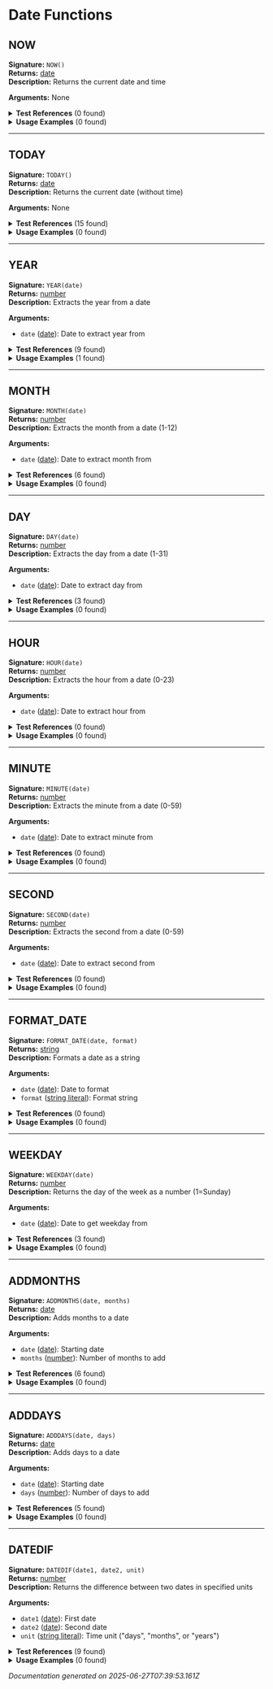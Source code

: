 # Date Functions


## NOW

**Signature:** `NOW()`  
**Returns:** [date](../types.md#date)  
**Description:** Returns the current date and time

**Arguments:** None


<details>
<summary><strong>Test References</strong> (0 found)</summary>

No test references found for this function.
</details>

<details>
<summary><strong>Usage Examples</strong> (0 found)</summary>

No usage examples found for this function.
</details>

---

## TODAY

**Signature:** `TODAY()`  
**Returns:** [date](../types.md#date)  
**Description:** Returns the current date (without time)

**Arguments:** None


<details>
<summary><strong>Test References</strong> (15 found)</summary>

- **core-functions.test.js** (4 references)
  - [Line 12](/tests/core-functions.test.js#L12): `const result = evaluateFormula('TODAY()', testContext);`
  - [Line 30](/tests/core-functions.test.js#L30): `const result = evaluateFormula('today()', testContext);`
  - [Line 41](/tests/core-functions.test.js#L41): `const result = evaluateFormula('STRING(revenue) & " on " & STRING(TODAY())', testContext);`
  - [Line 48](/tests/core-functions.test.js#L48): `() => evaluateFormula('TODAY(5)', testContext),`

- **date-functions.test.js** (7 references)
  - [Line 18](/tests/date-functions.test.js#L18): `const result = evaluateFormula('YEAR(TODAY())', testContext);`
  - [Line 36](/tests/date-functions.test.js#L36): `const result = evaluateFormula('MONTH(TODAY())', testContext);`
  - [Line 60](/tests/date-functions.test.js#L60): `const result = evaluateFormula('WEEKDAY(TODAY())', testContext);`
  - [Line 72](/tests/date-functions.test.js#L72): `const result = evaluateFormula('ADDMONTHS(TODAY(), -3)', testContext);`
  - [Line 84](/tests/date-functions.test.js#L84): `const result = evaluateFormula('ADDDAYS(TODAY(), -7)', testContext);`
  - [Line 96](/tests/date-functions.test.js#L96): `const result = evaluateFormula('DATEDIF(created_date, TODAY(), "months")', testContext);`
  - [Line 102](/tests/date-functions.test.js#L102): `const result = evaluateFormula('DATEDIF(DATE("2020-01-01"), TODAY(), "years")', testContext);`

- **math-functions.test.js** (2 references)
  - [Line 124](/tests/math-functions.test.js#L124): `() => evaluateFormula('MAX(10, TODAY())', testContext),`
  - [Line 234](/tests/math-functions.test.js#L234): `() => evaluateFormula('CEILING(TODAY())', testContext),`

- **text-functions.test.js** (2 references)
  - [Line 209](/tests/text-functions.test.js#L209): `() => evaluateFormula('LEN(TODAY())', testContext),`
  - [Line 281](/tests/text-functions.test.js#L281): `() => evaluateFormula('SUBSTITUTE(revenue, "hello", TODAY())', testContext),`
</details>

<details>
<summary><strong>Usage Examples</strong> (0 found)</summary>

No usage examples found for this function.
</details>

---

## YEAR

**Signature:** `YEAR(date)`  
**Returns:** [number](../types.md#number)  
**Description:** Extracts the year from a date

**Arguments:**
- `date` ([date](../types.md#date)): Date to extract year from


<details>
<summary><strong>Test References</strong> (9 found)</summary>

- **date-functions.test.js** (8 references)
  - [Line 12](/tests/date-functions.test.js#L12): `const result = evaluateFormula('YEAR(created_date)', testContext);`
  - [Line 18](/tests/date-functions.test.js#L18): `const result = evaluateFormula('YEAR(TODAY())', testContext);`
  - [Line 24](/tests/date-functions.test.js#L24): `const result = evaluateFormula('YEAR(DATE("2023-12-25"))', testContext);`
  - [Line 108](/tests/date-functions.test.js#L108): `const result = evaluateFormula('YEAR(created_date) + MONTH(created_date)', testContext);`
  - [Line 114](/tests/date-functions.test.js#L114): `const result = evaluateFormula('STRING(YEAR(created_date)) & "-" & STRING(MONTH(created_date))', testContext);`
  - [Line 129](/tests/date-functions.test.js#L129): `() => evaluateFormula('YEAR()', testContext),`
  - [Line 138](/tests/date-functions.test.js#L138): `() => evaluateFormula('YEAR(revenue)', testContext),`
  - [Line 264](/tests/date-functions.test.js#L264): `() => evaluateFormula('YEAR(MONTH(created_date))', testContext),`

- **if-function.test.js** (1 reference)
  - [Line 84](/tests/if-function.test.js#L84): `const result = evaluateFormula('IF(YEAR(created_date) = 2023, "This year", "Other year")', testContext);`
</details>

<details>
<summary><strong>Usage Examples</strong> (1 found)</summary>

- **examples/table/rep/team_structure.formula** (1 reference)
  - [Line 1](/examples/table/rep/team_structure.formula#L1): `name & " | " & NULLVALUE(manager_id_rel.name, "🏆 MANAGER") & " | Team: " & region & " | Hired: " & STRING(YEAR(hire_date)) & " | " & IF(active, "✅ ACTIVE", "❌ INACTIVE")`
</details>

---

## MONTH

**Signature:** `MONTH(date)`  
**Returns:** [number](../types.md#number)  
**Description:** Extracts the month from a date (1-12)

**Arguments:**
- `date` ([date](../types.md#date)): Date to extract month from


<details>
<summary><strong>Test References</strong> (6 found)</summary>

- **date-functions.test.js** (6 references)
  - [Line 30](/tests/date-functions.test.js#L30): `const result = evaluateFormula('MONTH(updated_date)', testContext);`
  - [Line 36](/tests/date-functions.test.js#L36): `const result = evaluateFormula('MONTH(TODAY())', testContext);`
  - [Line 108](/tests/date-functions.test.js#L108): `const result = evaluateFormula('YEAR(created_date) + MONTH(created_date)', testContext);`
  - [Line 114](/tests/date-functions.test.js#L114): `const result = evaluateFormula('STRING(YEAR(created_date)) & "-" & STRING(MONTH(created_date))', testContext);`
  - [Line 192](/tests/date-functions.test.js#L192): `() => evaluateFormula('MONTH("hello")', testContext),`
  - [Line 264](/tests/date-functions.test.js#L264): `() => evaluateFormula('YEAR(MONTH(created_date))', testContext),`
</details>

<details>
<summary><strong>Usage Examples</strong> (0 found)</summary>

No usage examples found for this function.
</details>

---

## DAY

**Signature:** `DAY(date)`  
**Returns:** [number](../types.md#number)  
**Description:** Extracts the day from a date (1-31)

**Arguments:**
- `date` ([date](../types.md#date)): Date to extract day from


<details>
<summary><strong>Test References</strong> (3 found)</summary>

- **date-functions.test.js** (3 references)
  - [Line 42](/tests/date-functions.test.js#L42): `const result = evaluateFormula('DAY(created_date)', testContext);`
  - [Line 48](/tests/date-functions.test.js#L48): `const result = evaluateFormula('DAY(DATE("2023-12-25"))', testContext);`
  - [Line 201](/tests/date-functions.test.js#L201): `() => evaluateFormula('DAY(created_date, updated_date)', testContext),`
</details>

<details>
<summary><strong>Usage Examples</strong> (0 found)</summary>

No usage examples found for this function.
</details>

---

## HOUR

**Signature:** `HOUR(date)`  
**Returns:** [number](../types.md#number)  
**Description:** Extracts the hour from a date (0-23)

**Arguments:**
- `date` ([date](../types.md#date)): Date to extract hour from


<details>
<summary><strong>Test References</strong> (0 found)</summary>

No test references found for this function.
</details>

<details>
<summary><strong>Usage Examples</strong> (0 found)</summary>

No usage examples found for this function.
</details>

---

## MINUTE

**Signature:** `MINUTE(date)`  
**Returns:** [number](../types.md#number)  
**Description:** Extracts the minute from a date (0-59)

**Arguments:**
- `date` ([date](../types.md#date)): Date to extract minute from


<details>
<summary><strong>Test References</strong> (0 found)</summary>

No test references found for this function.
</details>

<details>
<summary><strong>Usage Examples</strong> (0 found)</summary>

No usage examples found for this function.
</details>

---

## SECOND

**Signature:** `SECOND(date)`  
**Returns:** [number](../types.md#number)  
**Description:** Extracts the second from a date (0-59)

**Arguments:**
- `date` ([date](../types.md#date)): Date to extract second from


<details>
<summary><strong>Test References</strong> (0 found)</summary>

No test references found for this function.
</details>

<details>
<summary><strong>Usage Examples</strong> (0 found)</summary>

No usage examples found for this function.
</details>

---

## FORMAT_DATE

**Signature:** `FORMAT_DATE(date, format)`  
**Returns:** [string](../types.md#string)  
**Description:** Formats a date as a string

**Arguments:**
- `date` ([date](../types.md#date)): Date to format
- `format` ([string literal](../types.md#string-literal)): Format string


<details>
<summary><strong>Test References</strong> (0 found)</summary>

No test references found for this function.
</details>

<details>
<summary><strong>Usage Examples</strong> (0 found)</summary>

No usage examples found for this function.
</details>

---

## WEEKDAY

**Signature:** `WEEKDAY(date)`  
**Returns:** [number](../types.md#number)  
**Description:** Returns the day of the week as a number (1=Sunday)

**Arguments:**
- `date` ([date](../types.md#date)): Date to get weekday from


<details>
<summary><strong>Test References</strong> (3 found)</summary>

- **date-functions.test.js** (3 references)
  - [Line 54](/tests/date-functions.test.js#L54): `const result = evaluateFormula('WEEKDAY(created_date)', testContext);`
  - [Line 60](/tests/date-functions.test.js#L60): `const result = evaluateFormula('WEEKDAY(TODAY())', testContext);`
  - [Line 210](/tests/date-functions.test.js#L210): `() => evaluateFormula('WEEKDAY(cost)', testContext),`
</details>

<details>
<summary><strong>Usage Examples</strong> (0 found)</summary>

No usage examples found for this function.
</details>

---

## ADDMONTHS

**Signature:** `ADDMONTHS(date, months)`  
**Returns:** [date](../types.md#date)  
**Description:** Adds months to a date

**Arguments:**
- `date` ([date](../types.md#date)): Starting date
- `months` ([number](../types.md#number)): Number of months to add


<details>
<summary><strong>Test References</strong> (6 found)</summary>

- **date-functions.test.js** (6 references)
  - [Line 66](/tests/date-functions.test.js#L66): `const result = evaluateFormula('ADDMONTHS(created_date, 6)', testContext);`
  - [Line 72](/tests/date-functions.test.js#L72): `const result = evaluateFormula('ADDMONTHS(TODAY(), -3)', testContext);`
  - [Line 120](/tests/date-functions.test.js#L120): `const result = evaluateFormula('ADDDAYS(ADDMONTHS(created_date, 6), DATEDIF(created_date, updated_date, "days"))', testContext);`
  - [Line 147](/tests/date-functions.test.js#L147): `() => evaluateFormula('ADDMONTHS(created_date)', testContext),`
  - [Line 156](/tests/date-functions.test.js#L156): `() => evaluateFormula('ADDMONTHS(revenue, 6)', testContext),`
  - [Line 219](/tests/date-functions.test.js#L219): `() => evaluateFormula('ADDMONTHS(created_date, "six")', testContext),`
</details>

<details>
<summary><strong>Usage Examples</strong> (0 found)</summary>

No usage examples found for this function.
</details>

---

## ADDDAYS

**Signature:** `ADDDAYS(date, days)`  
**Returns:** [date](../types.md#date)  
**Description:** Adds days to a date

**Arguments:**
- `date` ([date](../types.md#date)): Starting date
- `days` ([number](../types.md#number)): Number of days to add


<details>
<summary><strong>Test References</strong> (5 found)</summary>

- **date-functions.test.js** (5 references)
  - [Line 78](/tests/date-functions.test.js#L78): `const result = evaluateFormula('ADDDAYS(updated_date, 30)', testContext);`
  - [Line 84](/tests/date-functions.test.js#L84): `const result = evaluateFormula('ADDDAYS(TODAY(), -7)', testContext);`
  - [Line 120](/tests/date-functions.test.js#L120): `const result = evaluateFormula('ADDDAYS(ADDMONTHS(created_date, 6), DATEDIF(created_date, updated_date, "days"))', testContext);`
  - [Line 228](/tests/date-functions.test.js#L228): `() => evaluateFormula('ADDDAYS(created_date, 30, 15)', testContext),`
  - [Line 237](/tests/date-functions.test.js#L237): `() => evaluateFormula('ADDDAYS("hello", created_date)', testContext),`
</details>

<details>
<summary><strong>Usage Examples</strong> (0 found)</summary>

No usage examples found for this function.
</details>

---

## DATEDIF

**Signature:** `DATEDIF(date1, date2, unit)`  
**Returns:** [number](../types.md#number)  
**Description:** Returns the difference between two dates in specified units

**Arguments:**
- `date1` ([date](../types.md#date)): First date
- `date2` ([date](../types.md#date)): Second date
- `unit` ([string literal](../types.md#string-literal)): Time unit ("days", "months", or "years")


<details>
<summary><strong>Test References</strong> (9 found)</summary>

- **date-functions.test.js** (9 references)
  - [Line 90](/tests/date-functions.test.js#L90): `const result = evaluateFormula('DATEDIF(created_date, updated_date, "days")', testContext);`
  - [Line 96](/tests/date-functions.test.js#L96): `const result = evaluateFormula('DATEDIF(created_date, TODAY(), "months")', testContext);`
  - [Line 102](/tests/date-functions.test.js#L102): `const result = evaluateFormula('DATEDIF(DATE("2020-01-01"), TODAY(), "years")', testContext);`
  - [Line 120](/tests/date-functions.test.js#L120): `const result = evaluateFormula('ADDDAYS(ADDMONTHS(created_date, 6), DATEDIF(created_date, updated_date, "days"))', testContext);`
  - [Line 165](/tests/date-functions.test.js#L165): `() => evaluateFormula('DATEDIF(created_date, updated_date)', testContext),`
  - [Line 174](/tests/date-functions.test.js#L174): `() => evaluateFormula('DATEDIF(created_date, updated_date, revenue)', testContext),`
  - [Line 183](/tests/date-functions.test.js#L183): `() => evaluateFormula('DATEDIF(created_date, updated_date, "hours")', testContext),`
  - [Line 246](/tests/date-functions.test.js#L246): `() => evaluateFormula('DATEDIF(revenue, updated_date, "days")', testContext),`
  - [Line 255](/tests/date-functions.test.js#L255): `() => evaluateFormula('DATEDIF(created_date, cost, "days")', testContext),`
</details>

<details>
<summary><strong>Usage Examples</strong> (0 found)</summary>

No usage examples found for this function.
</details>


*Documentation generated on 2025-06-27T07:39:53.161Z*
